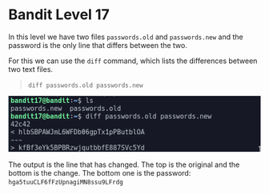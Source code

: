 # Bandit Level 17

In this level we have two files `passwords.old` and `passwords.new` and the password is the only line that differs between the two.

For this we can use the `diff` command, which lists the differences between two text files.
> `diff passwords.old passwords.new`

![61ddd1ba.png](../src/61ddd1ba.png)

The output is the line that has changed. The top is the original and the bottom is the change. The bottom one is the password: `hga5tuuCLF6fFzUpnagiMN8ssu9LFrdg`
